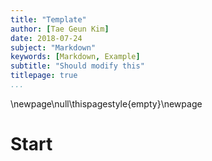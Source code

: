 ```yaml
---
title: "Template"
author: [Tae Geun Kim]
date: 2018-07-24
subject: "Markdown"
keywords: [Markdown, Example]
subtitle: "Should modify this"
titlepage: true
...
```



\newpage\null\thispagestyle{empty}\newpage

# Start

